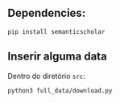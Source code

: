 



## Dependencies:
```
pip install semanticscholar
```

## Inserir alguma data
Dentro do diretório `src`:
```
python3 full_data/download.py
```